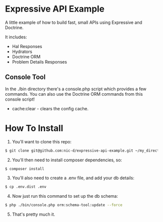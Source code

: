 Expressive API Example
===================

A little example of how to build fast, small APIs using Expressive and Doctrine.

It includes:
- Hal Responses
- Hydrators
- Doctrine ORM
- Problem Details Responses

## Console Tool
In the ./bin directory there's a console.php script which provides a few commands.
You can also use the Doctrine ORM commands from this console script!

- cache:clear - clears the config cache.

# How To Install
1) You'll want to clone this repo:
```bash
$ git clone git@github.com:nic-d/expressive-api-example.git ~/my_directory
```

2) You'll then need to install composer dependencies, so:
```bash
$ composer install
```

3) You'll also need to create a .env file, and add your db details:
```bash
$ cp .env.dist .env
```

4) Now just run this command to set up the db schema:
```bash
$ php ./bin/console.php orm:schema-tool:update --force
```

5) That's pretty much it.